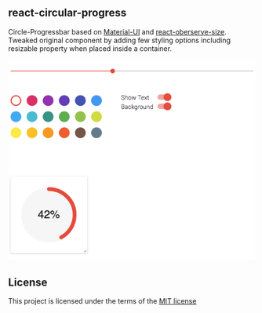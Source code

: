 ## react-circular-progress

Circle-Progressbar based on [Material-UI](http://www.material-ui.com/) and [react-oberserve-size](https://github.com/oberonamsterdam/react-observe-size). Tweaked original component by adding few styling options including resizable property when placed inside a container.

![screenshot](https://github.com/Fuasmattn/react-circular-progress/blob/master/src/screenshot.png )


## License

This project is licensed under the terms of the [MIT license](https://github.com/Fuasmattn/react-circular-progress/blob/master/LICENSE)
